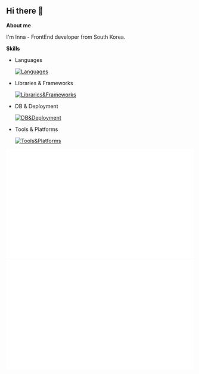 ## Hi there 👋

**About me**

I'm Inna - FrontEnd developer from South Korea.


**Skills**

* Languages
  
  [![Languages](https://skillicons.dev/icons?i=html,css,js,ts,java&theme=light)](https://skillicons.dev)

* Libraries & Frameworks
  
  [![Libraries&Frameworks](https://skillicons.dev/icons?i=vue,react,next,spring,tailwind&theme=light)](https://skillicons.dev)

* DB & Deployment

  [![DB&Deployment](https://skillicons.dev/icons?i=mysql,postgres,docker&theme=light)](https://skillicons.dev)

* Tools & Platforms

  [![Tools&Platforms](https://skillicons.dev/icons?i=git,github,firebase,slack&theme=light)](https://skillicons.dev)


![](https://raw.githubusercontent.com/Inna18/github-stats-transparent/output/generated/overview.svg)
![](https://raw.githubusercontent.com/Inna18/github-stats-transparent/output/generated/languages.svg)

